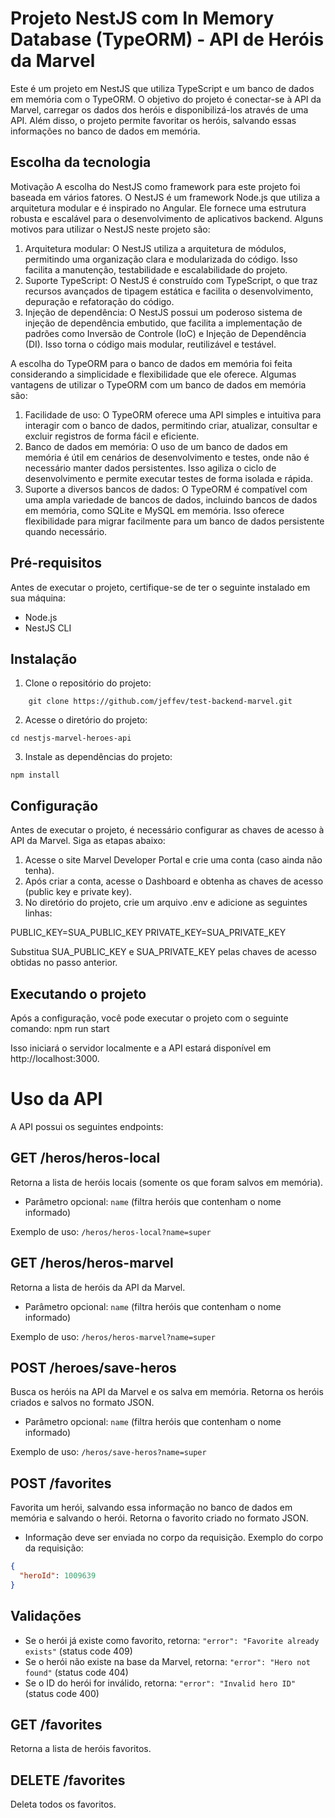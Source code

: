 # Projeto NestJS com In Memory Database (TypeORM) - API de Heróis da Marvel

Este é um projeto em NestJS que utiliza TypeScript e um banco de dados em memória com o TypeORM. O objetivo do projeto é conectar-se à API da Marvel, carregar os dados dos heróis e disponibilizá-los através de uma API. Além disso, o projeto permite favoritar os heróis, salvando essas informações no banco de dados em memória.

## Escolha da tecnologia
Motivação
A escolha do NestJS como framework para este projeto foi baseada em vários fatores. O NestJS é um framework Node.js que utiliza a arquitetura modular e é inspirado no Angular. Ele fornece uma estrutura robusta e escalável para o desenvolvimento de aplicativos backend. Alguns motivos para utilizar o NestJS neste projeto são:

1. Arquitetura modular: O NestJS utiliza a arquitetura de módulos, permitindo uma organização clara e modularizada do código. Isso facilita a manutenção, testabilidade e escalabilidade do projeto.
2. Suporte TypeScript: O NestJS é construído com TypeScript, o que traz recursos avançados de tipagem estática e facilita o desenvolvimento, depuração e refatoração do código.
3. Injeção de dependência: O NestJS possui um poderoso sistema de injeção de dependência embutido, que facilita a implementação de padrões como Inversão de Controle (IoC) e Injeção de Dependência (DI). Isso torna o código mais modular, reutilizável e testável.

A escolha do TypeORM para o banco de dados em memória foi feita considerando a simplicidade e flexibilidade que ele oferece. Algumas vantagens de utilizar o TypeORM com um banco de dados em memória são:

1. Facilidade de uso: O TypeORM oferece uma API simples e intuitiva para interagir com o banco de dados, permitindo criar, atualizar, consultar e excluir registros de forma fácil e eficiente.
2. Banco de dados em memória: O uso de um banco de dados em memória é útil em cenários de desenvolvimento e testes, onde não é necessário manter dados persistentes. Isso agiliza o ciclo de desenvolvimento e permite executar testes de forma isolada e rápida.
3. Suporte a diversos bancos de dados: O TypeORM é compatível com uma ampla variedade de bancos de dados, incluindo bancos de dados em memória, como SQLite e MySQL em memória. Isso oferece flexibilidade para migrar facilmente para um banco de dados persistente quando necessário.

## Pré-requisitos

Antes de executar o projeto, certifique-se de ter o seguinte instalado em sua máquina:

- Node.js
- NestJS CLI

## Instalação

1. Clone o repositório do projeto:

```shell
    git clone https://github.com/jeffev/test-backend-marvel.git
```
 
2. Acesse o diretório do projeto:
```shell
cd nestjs-marvel-heroes-api
```

3. Instale as dependências do projeto:
```shell
npm install
```

## Configuração

Antes de executar o projeto, é necessário configurar as chaves de acesso à API da Marvel. Siga as etapas abaixo:

1. Acesse o site Marvel Developer Portal e crie uma conta (caso ainda não tenha).
2. Após criar a conta, acesse o Dashboard e obtenha as chaves de acesso (public key e private key).
3. No diretório do projeto, crie um arquivo .env e adicione as seguintes linhas:

PUBLIC_KEY=SUA_PUBLIC_KEY
PRIVATE_KEY=SUA_PRIVATE_KEY

Substitua SUA_PUBLIC_KEY e SUA_PRIVATE_KEY pelas chaves de acesso obtidas no passo anterior.

## Executando o projeto

Após a configuração, você pode executar o projeto com o seguinte comando:
npm run start

Isso iniciará o servidor localmente e a API estará disponível em http://localhost:3000.

# Uso da API

A API possui os seguintes endpoints:

## GET /heros/heros-local

Retorna a lista de heróis locais (somente os que foram salvos em memória).

- Parâmetro opcional: `name` (filtra heróis que contenham o nome informado)

Exemplo de uso: `/heros/heros-local?name=super`

## GET /heros/heros-marvel

Retorna a lista de heróis da API da Marvel.

- Parâmetro opcional: `name` (filtra heróis que contenham o nome informado)

Exemplo de uso: `/heros/heros-marvel?name=super`

## POST /heroes/save-heros

Busca os heróis na API da Marvel e os salva em memória. Retorna os heróis criados e salvos no formato JSON.

- Parâmetro opcional: `name` (filtra heróis que contenham o nome informado)

Exemplo de uso: `/heros/save-heros?name=super`

## POST /favorites

Favorita um herói, salvando essa informação no banco de dados em memória e salvando o herói. Retorna o favorito criado no formato JSON.

- Informação deve ser enviada no corpo da requisição. Exemplo do corpo da requisição:

```json
{
  "heroId": 1009639
}
```

## Validações

- Se o herói já existe como favorito, retorna: `"error": "Favorite already exists"` (status code 409)
- Se o herói não existe na base da Marvel, retorna: `"error": "Hero not found"` (status code 404)
- Se o ID do herói for inválido, retorna: `"error": "Invalid hero ID"` (status code 400)

## GET /favorites

Retorna a lista de heróis favoritos.

## DELETE /favorites

Deleta todos os favoritos.

